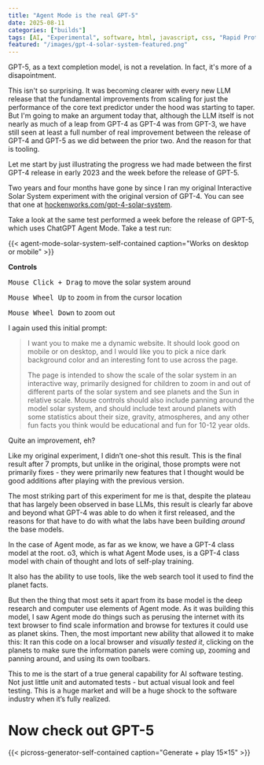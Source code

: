 ```yaml
---
title: "Agent Mode is the real GPT-5"
date: 2025-08-11
categories: ["builds"]
tags: [AI, "Experimental", software, html, javascript, css, "Rapid Prototyping"]
featured: "/images/gpt-4-solar-system-featured.png"
---
```


GPT-5, as a text completion model, is not a revelation. In fact, it's more of a disapointment.

This isn't so surprising. It was becoming clearer with every new LLM release that the fundamental improvements from scaling for just the performance of the core text predictor under the hood was starting to taper. But I'm going to make an argument today that, although the LLM itself is not nearly as much of a leap from GPT-4 as GPT-4 was from GPT-3, we have still seen at least a full number of real improvement between the release of GPT-4 and GPT-5 as we did between the prior two. And the reason for that is tooling.

Let me start by just illustrating the progress we had made between the first GPT-4 release in early 2023 and the week before the release of GPT-5.

Two years and four months have gone by since I ran my original Interactive Solar System experiment with the original version of GPT-4. You can see that one at [hockenworks.com/gpt-4-solar-system](hockenworks.com/gpt-4-solar-system).

Take a look at the same test performed a week before the release of GPT-5, which uses ChatGPT Agent Mode. Take a test run:

<!--more-->

{{< agent-mode-solar-system-self-contained caption="Works on desktop or mobile" >}}

**Controls**

<kbd>Mouse Click + Drag</kbd> to move the solar system around

<kbd>Mouse Wheel Up</kbd> to zoom in from the cursor location

<kbd>Mouse Wheel Down</kbd> to zoom out

I again used this initial prompt:

> I want you to make me a dynamic website. It should look good on mobile or on desktop, and I would like you to pick a nice dark background color and an interesting font to use across the page.
>
> The page is intended to show the scale of the solar system in an interactive way, primarily designed for children to zoom in and out of different parts of the solar system and see planets and the Sun in relative scale. Mouse controls should also include panning around the model solar system, and should include text around planets with some statistics about their size, gravity, atmospheres, and any other fun facts you think would be educational and fun for 10-12 year olds.

Quite an improvement, eh?

Like my original experiment, I didn’t one-shot this result. This is the final result after 7 prompts, but unlike in the original, those prompts were not primarily fixes - they were primarily new features that I thought would be good additions after playing with the previous version.

The most striking part of this experiment for me is that, despite the plateau that has largely been observed in base LLMs, this result is clearly far above and beyond what GPT-4 was able to do when it first released, and the reasons for that have to do with what the labs have been building _around_ the base models.

In the case of Agent mode, as far as we know, we have a GPT-4 class model at the root. o3, which is what Agent Mode uses, is a GPT-4 class model with chain of thought and lots of self-play training.

It also has the ability to use tools, like the web search tool it used to find the planet facts.

But then the thing that most sets it apart from its base model is the deep research and computer use elements of Agent mode. As it was building this model, I saw Agent mode do things such as perusing the internet with its text browser to find scale information and browse for textures it could use as planet skins. Then, the most important new ability that allowed it to make this: It ran this code on a local browser and _visually tested it_, clicking on the planets to make sure the information panels were coming up, zooming and panning around, and using its own toolbars.

This to me is the start of a true general capability for AI software testing. Not just little unit and automated tests - but actual visual look and feel testing. This is a huge market and will be a huge shock to the software industry when it’s fully realized.

# Now check out GPT-5

{{< picross-generator-self-contained caption="Generate + play 15×15" >}}
